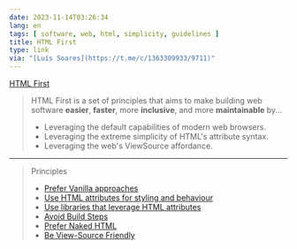 ```yaml
---
date: 2023-11-14T03:26:34
lang: en
tags: [ software, web, html, simplicity, guidelines ]
title: HTML First
type: link
via: "[Luís Soares](https://t.me/c/1363309933/9711)"
---
```


[HTML First](https://html-first.com/)

> HTML First is a set of principles that aims to make building web software **easier**, **faster**, more **inclusive**, and more **maintainable** by...
>
> * Leveraging the default capabilities of modern web browsers.
> * Leveraging the extreme simplicity of HTML's attribute syntax.
> * Leveraging the web's ViewSource affordance.

---

> Principles
>
> * [Prefer Vanilla approaches](https://html-first.com/#vanilla-approaches)
> * [Use HTML attributes for styling and behaviour](https://html-first.com/#attributes-for-styling-behaviour)
> * [Use libraries that leverage HTML attributes](https://html-first.com/#attributes-for-libraries)
> * [Avoid Build Steps](https://html-first.com/#build-steps)
> * [Prefer Naked HTML](https://html-first.com/#naked-html)
> * [Be View-Source Friendly](https://html-first.com/#view-source)

